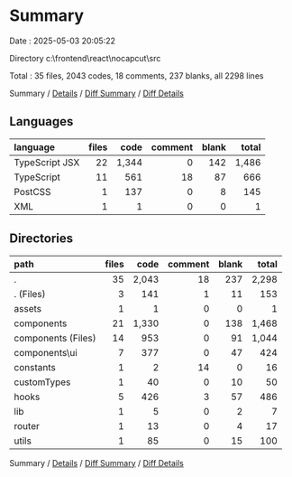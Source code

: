 # Summary

Date : 2025-05-03 20:05:22

Directory c:\\frontend\\react\\nocapcut\\src

Total : 35 files,  2043 codes, 18 comments, 237 blanks, all 2298 lines

Summary / [Details](details.md) / [Diff Summary](diff.md) / [Diff Details](diff-details.md)

## Languages
| language | files | code | comment | blank | total |
| :--- | ---: | ---: | ---: | ---: | ---: |
| TypeScript JSX | 22 | 1,344 | 0 | 142 | 1,486 |
| TypeScript | 11 | 561 | 18 | 87 | 666 |
| PostCSS | 1 | 137 | 0 | 8 | 145 |
| XML | 1 | 1 | 0 | 0 | 1 |

## Directories
| path | files | code | comment | blank | total |
| :--- | ---: | ---: | ---: | ---: | ---: |
| . | 35 | 2,043 | 18 | 237 | 2,298 |
| . (Files) | 3 | 141 | 1 | 11 | 153 |
| assets | 1 | 1 | 0 | 0 | 1 |
| components | 21 | 1,330 | 0 | 138 | 1,468 |
| components (Files) | 14 | 953 | 0 | 91 | 1,044 |
| components\\ui | 7 | 377 | 0 | 47 | 424 |
| constants | 1 | 2 | 14 | 0 | 16 |
| customTypes | 1 | 40 | 0 | 10 | 50 |
| hooks | 5 | 426 | 3 | 57 | 486 |
| lib | 1 | 5 | 0 | 2 | 7 |
| router | 1 | 13 | 0 | 4 | 17 |
| utils | 1 | 85 | 0 | 15 | 100 |

Summary / [Details](details.md) / [Diff Summary](diff.md) / [Diff Details](diff-details.md)